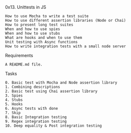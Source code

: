 0x13. Unittests in JS

    How to use Mocha to write a test suite
    How to use different assertion libraries (Node or Chai)
    How to present long test suites
    When and how to use spies
    When and how to use stubs
    What are hooks and when to use them
    Unit testing with Async functions
    How to write integration tests with a small node server

Requirements

    A README.md file.

Tasks

    0. Basic test with Mocha and Node assertion library
    1. Combining descriptions
    2. Basic test using Chai assertion library
    3. Spies
    4. Stubs
    5. Hooks
    6. Async tests with done
    7. Skip
    8. Basic Integration testing
    9. Regex integration testing
    10. Deep equality & Post integration testing
